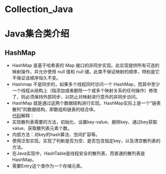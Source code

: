 # Collection_Java
Java集合类介绍  
===
HashMap  
---
* HashMap 是基于哈希表的 Map 接口的非同步实现。此实现提供所有可选的映射操作，并允许使用 null 值和 null 键。此类不保证映射的顺序，特别是它不保证该顺序恒久不变。  
* Hashmap 不是同步的，如果多个线程同时访问一个 HashMap，而其中至少一个线程从结构上（指添加或者删除一个或多个映射关系的任何操作）修改了，则必须保持外部同步，以防止对映射进行意外的非同步访问。 
* HashMap 就是通过这两个数据结构进行实现。HashMap实际上是一个“链表散列”的数据结构，即数组和链表的结合体。  
[代码](https://github.com/fengjiqiang/Collection_Java/blob/master/HashMap.java)解释：  
* 实现散列表需要的方法，初始化、设置key-value、删除key、通过key获取value、获取散列表元素个数。  
* 内部方法：对key的hash算法、空间扩容等。  
* 使用泛型实现。实现了判断是否为空、是否包含指定key，以及清空散列表的方法。  
* 在Java实现中，HashTable是线程安全的散列表，而普通的散列表是HashMap。  
* 需要Entry这个类作为一个存储元素。
